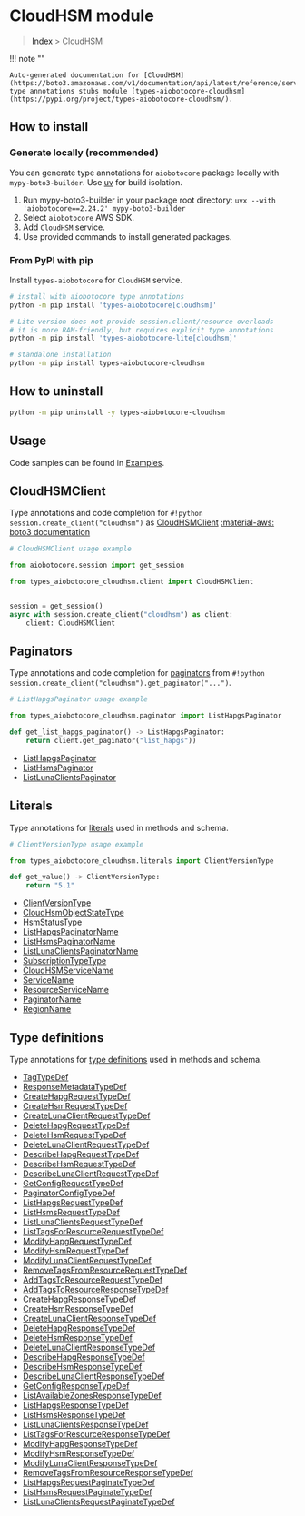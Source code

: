 # CloudHSM module

> [Index](../README.md) > CloudHSM


!!! note ""

    Auto-generated documentation for [CloudHSM](https://boto3.amazonaws.com/v1/documentation/api/latest/reference/services/cloudhsm.html#cloudhsm)
    type annotations stubs module [types-aiobotocore-cloudhsm](https://pypi.org/project/types-aiobotocore-cloudhsm/).

## How to install

### Generate locally (recommended)

You can generate type annotations for `aiobotocore` package locally with `mypy-boto3-builder`.
Use [uv](https://docs.astral.sh/uv/getting-started/installation/) for build isolation.

1. Run mypy-boto3-builder in your package root directory: `uvx --with 'aiobotocore==2.24.2' mypy-boto3-builder`
1. Select `aiobotocore` AWS SDK.
1. Add `CloudHSM` service.
1. Use provided commands to install generated packages.



### From PyPI with pip

Install `types-aiobotocore` for `CloudHSM` service.

```bash
# install with aiobotocore type annotations
python -m pip install 'types-aiobotocore[cloudhsm]'

# Lite version does not provide session.client/resource overloads
# it is more RAM-friendly, but requires explicit type annotations
python -m pip install 'types-aiobotocore-lite[cloudhsm]'

# standalone installation
python -m pip install types-aiobotocore-cloudhsm
```



## How to uninstall

```bash
python -m pip uninstall -y types-aiobotocore-cloudhsm
```

## Usage

Code samples can be found in [Examples](./usage.md).

## CloudHSMClient

Type annotations and code completion for  `#!python session.create_client("cloudhsm")` as [CloudHSMClient](./client.md)
[:material-aws: boto3 documentation](https://boto3.amazonaws.com/v1/documentation/api/latest/reference/services/cloudhsm.html#CloudHSM.Client)

```python
# CloudHSMClient usage example

from aiobotocore.session import get_session

from types_aiobotocore_cloudhsm.client import CloudHSMClient


session = get_session()
async with session.create_client("cloudhsm") as client:
    client: CloudHSMClient
```


## Paginators

Type annotations and code completion for
[paginators](./paginators.md)
from `#!python session.create_client("cloudhsm").get_paginator("...")`.

```python
# ListHapgsPaginator usage example

from types_aiobotocore_cloudhsm.paginator import ListHapgsPaginator

def get_list_hapgs_paginator() -> ListHapgsPaginator:
    return client.get_paginator("list_hapgs"))
```

- [ListHapgsPaginator](./paginators.md#listhapgspaginator)
- [ListHsmsPaginator](./paginators.md#listhsmspaginator)
- [ListLunaClientsPaginator](./paginators.md#listlunaclientspaginator)








## Literals

Type annotations for [literals](./literals.md) used in methods and schema.

```python
# ClientVersionType usage example

from types_aiobotocore_cloudhsm.literals import ClientVersionType

def get_value() -> ClientVersionType:
    return "5.1"
```

- [ClientVersionType](./literals.md#clientversiontype)
- [CloudHsmObjectStateType](./literals.md#cloudhsmobjectstatetype)
- [HsmStatusType](./literals.md#hsmstatustype)
- [ListHapgsPaginatorName](./literals.md#listhapgspaginatorname)
- [ListHsmsPaginatorName](./literals.md#listhsmspaginatorname)
- [ListLunaClientsPaginatorName](./literals.md#listlunaclientspaginatorname)
- [SubscriptionTypeType](./literals.md#subscriptiontypetype)
- [CloudHSMServiceName](./literals.md#cloudhsmservicename)
- [ServiceName](./literals.md#servicename)
- [ResourceServiceName](./literals.md#resourceservicename)
- [PaginatorName](./literals.md#paginatorname)
- [RegionName](./literals.md#regionname)




## Type definitions

Type annotations for [type definitions](./type_defs.md) used in methods and schema.

- [TagTypeDef](./type_defs.md#tagtypedef)
- [ResponseMetadataTypeDef](./type_defs.md#responsemetadatatypedef)
- [CreateHapgRequestTypeDef](./type_defs.md#createhapgrequesttypedef)
- [CreateHsmRequestTypeDef](./type_defs.md#createhsmrequesttypedef)
- [CreateLunaClientRequestTypeDef](./type_defs.md#createlunaclientrequesttypedef)
- [DeleteHapgRequestTypeDef](./type_defs.md#deletehapgrequesttypedef)
- [DeleteHsmRequestTypeDef](./type_defs.md#deletehsmrequesttypedef)
- [DeleteLunaClientRequestTypeDef](./type_defs.md#deletelunaclientrequesttypedef)
- [DescribeHapgRequestTypeDef](./type_defs.md#describehapgrequesttypedef)
- [DescribeHsmRequestTypeDef](./type_defs.md#describehsmrequesttypedef)
- [DescribeLunaClientRequestTypeDef](./type_defs.md#describelunaclientrequesttypedef)
- [GetConfigRequestTypeDef](./type_defs.md#getconfigrequesttypedef)
- [PaginatorConfigTypeDef](./type_defs.md#paginatorconfigtypedef)
- [ListHapgsRequestTypeDef](./type_defs.md#listhapgsrequesttypedef)
- [ListHsmsRequestTypeDef](./type_defs.md#listhsmsrequesttypedef)
- [ListLunaClientsRequestTypeDef](./type_defs.md#listlunaclientsrequesttypedef)
- [ListTagsForResourceRequestTypeDef](./type_defs.md#listtagsforresourcerequesttypedef)
- [ModifyHapgRequestTypeDef](./type_defs.md#modifyhapgrequesttypedef)
- [ModifyHsmRequestTypeDef](./type_defs.md#modifyhsmrequesttypedef)
- [ModifyLunaClientRequestTypeDef](./type_defs.md#modifylunaclientrequesttypedef)
- [RemoveTagsFromResourceRequestTypeDef](./type_defs.md#removetagsfromresourcerequesttypedef)
- [AddTagsToResourceRequestTypeDef](./type_defs.md#addtagstoresourcerequesttypedef)
- [AddTagsToResourceResponseTypeDef](./type_defs.md#addtagstoresourceresponsetypedef)
- [CreateHapgResponseTypeDef](./type_defs.md#createhapgresponsetypedef)
- [CreateHsmResponseTypeDef](./type_defs.md#createhsmresponsetypedef)
- [CreateLunaClientResponseTypeDef](./type_defs.md#createlunaclientresponsetypedef)
- [DeleteHapgResponseTypeDef](./type_defs.md#deletehapgresponsetypedef)
- [DeleteHsmResponseTypeDef](./type_defs.md#deletehsmresponsetypedef)
- [DeleteLunaClientResponseTypeDef](./type_defs.md#deletelunaclientresponsetypedef)
- [DescribeHapgResponseTypeDef](./type_defs.md#describehapgresponsetypedef)
- [DescribeHsmResponseTypeDef](./type_defs.md#describehsmresponsetypedef)
- [DescribeLunaClientResponseTypeDef](./type_defs.md#describelunaclientresponsetypedef)
- [GetConfigResponseTypeDef](./type_defs.md#getconfigresponsetypedef)
- [ListAvailableZonesResponseTypeDef](./type_defs.md#listavailablezonesresponsetypedef)
- [ListHapgsResponseTypeDef](./type_defs.md#listhapgsresponsetypedef)
- [ListHsmsResponseTypeDef](./type_defs.md#listhsmsresponsetypedef)
- [ListLunaClientsResponseTypeDef](./type_defs.md#listlunaclientsresponsetypedef)
- [ListTagsForResourceResponseTypeDef](./type_defs.md#listtagsforresourceresponsetypedef)
- [ModifyHapgResponseTypeDef](./type_defs.md#modifyhapgresponsetypedef)
- [ModifyHsmResponseTypeDef](./type_defs.md#modifyhsmresponsetypedef)
- [ModifyLunaClientResponseTypeDef](./type_defs.md#modifylunaclientresponsetypedef)
- [RemoveTagsFromResourceResponseTypeDef](./type_defs.md#removetagsfromresourceresponsetypedef)
- [ListHapgsRequestPaginateTypeDef](./type_defs.md#listhapgsrequestpaginatetypedef)
- [ListHsmsRequestPaginateTypeDef](./type_defs.md#listhsmsrequestpaginatetypedef)
- [ListLunaClientsRequestPaginateTypeDef](./type_defs.md#listlunaclientsrequestpaginatetypedef)

